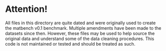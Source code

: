 # Attention!

All files in this directory are quite dated and were originally used to create the matbench v0.1 benchmark. Multiple amendments have been made to the datasets since then. However, these files may be used to help source the original
data and understand some of the data cleaning procedures. This code is not maintained or tested and should be treated as such.